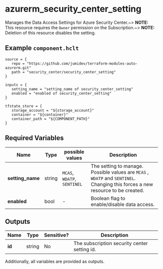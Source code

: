 # azurerm_security_center_setting

Manages the Data Access Settings for Azure Security Center.~> **NOTE:** This resource requires the `Owner` permission on the Subscription.~> **NOTE:** Deletion of this resource disables the setting.

## Example `component.hclt`

```hcl
source = {
   repo = "https://github.com/jumidev/terraform-modules-auto-azurerm.git" 
   path = "security_center/security_center_setting" 
}

inputs = {
   setting_name = "setting_name of security_center_setting" 
   enabled = "enabled of security_center_setting" 
}

tfstate_store = {
   storage_account = "${storage_account}" 
   container = "${container}" 
   container_path = "${COMPONENT_PATH}" 
}

```

## Required Variables

| Name | Type |  possible values |  Description |
| ---- | --------- |  ----------- | ----------- |
| **setting_name** | string |  `MCAS`, `WDATP`, `SENTINEL`  |  The setting to manage. Possible values are `MCAS` , `WDATP` and `SENTINEL`. Changing this forces a new resource to be created. | 
| **enabled** | bool |  -  |  Boolean flag to enable/disable data access. | 



## Outputs

| Name | Type | Sensitive? | Description |
| ---- | ---- | --------- | --------- |
| **id** | string | No  | The subscription security center setting id. | 

Additionally, all variables are provided as outputs.
